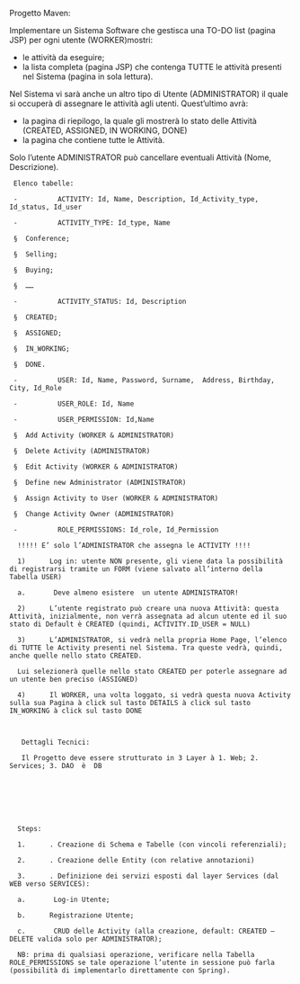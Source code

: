 Progetto Maven:

Implementare un Sistema Software che gestisca una TO-DO list (pagina JSP) per ogni utente (WORKER)mostri:
- le attività da eseguire;
- la lista completa (pagina JSP) che contenga TUTTE le attività presenti nel Sistema (pagina in sola lettura).

Nel Sistema vi sarà anche un altro tipo di Utente (ADMINISTRATOR) il quale si occuperà di assegnare le attività agli utenti. Quest’ultimo avrà:
- la pagina di riepilogo, la quale gli mostrerà lo stato delle Attività (CREATED, ASSIGNED, IN WORKING, DONE)
- la pagina che contiene tutte le Attività.

Solo l’utente ADMINISTRATOR può cancellare eventuali Attività (Nome, Descrizione).

 

  

   

    

     

     Elenco tabelle:

     -          ACTIVITY: Id, Name, Description, Id_Activity_type,  Id_status, Id_user

     -          ACTIVITY_TYPE: Id_type, Name

     §  Conference;

     §  Selling;

     §  Buying;

     §  ……

     -          ACTIVITY_STATUS: Id, Description

     §  CREATED;

     §  ASSIGNED;

     §  IN_WORKING;

     §  DONE.

     -          USER: Id, Name, Password, Surname,  Address, Birthday, City, Id_Role

     -          USER_ROLE: Id, Name

     -          USER_PERMISSION: Id,Name

     §  Add Activity (WORKER & ADMINISTRATOR)

     §  Delete Activity (ADMINISTRATOR)

     §  Edit Activity (WORKER & ADMINISTRATOR)

     §  Define new Administrator (ADMINISTRATOR)

     §  Assign Activity to User (WORKER & ADMINISTRATOR)

     §  Change Activity Owner (ADMINISTRATOR)

     -          ROLE_PERMISSIONS: Id_role, Id_Permission

      !!!!! E’ solo l’ADMINISTRATOR che assegna le ACTIVITY !!!!

      1)      Log in: utente NON presente, gli viene data la possibilità di registrarsi tramite un FORM (viene salvato all’interno della Tabella USER)

      a.       Deve almeno esistere  un utente ADMINISTRATOR!

      2)      L’utente registrato può creare una nuova Attività: questa Attività, inizialmente, non verrà assegnata ad alcun utente ed il suo stato di Default è CREATED (quindi, ACTIVITY.ID_USER = NULL)

      3)      L’ADMINISTRATOR, si vedrà nella propria Home Page, l’elenco di TUTTE le Activity presenti nel Sistema. Tra queste vedrà, quindi, anche quelle nello stato CREATED.

      Lui selezionerà quelle nello stato CREATED per poterle assegnare ad un utente ben preciso (ASSIGNED)

      4)      Il WORKER, una volta loggato, si vedrà questa nuova Activity sulla sua Pagina à click sul tasto DETAILS à click sul tasto IN_WORKING à click sul tasto DONE

       

       Dettagli Tecnici:

       Il Progetto deve essere strutturato in 3 Layer à 1. Web; 2. Services; 3. DAO  è  DB

        

	 

	  

	  Steps:

	  1.      . Creazione di Schema e Tabelle (con vincoli referenziali);

	  2.      . Creazione delle Entity (con relative annotazioni)

	  3.      . Definizione dei servizi esposti dal layer Services (dal WEB verso SERVICES):

	  a.       Log-in Utente;  

	  b.      Registrazione Utente;

	  c.       CRUD delle Activity (alla creazione, default: CREATED – DELETE valida solo per ADMINISTRATOR);

	  NB: prima di qualsiasi operazione, verificare nella Tabella ROLE_PERMISSIONS se tale operazione l’utente in sessione può farla (possibilità di implementarlo direttamente con Spring).
